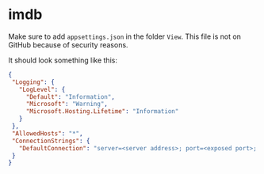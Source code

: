 # imdb
 
Make sure to add `appsettings.json` in the folder `View`. This file is not on GitHub because of security reasons.

It should look something like this:
```json
{
 "Logging": {
   "LogLevel": {
     "Default": "Information",
     "Microsoft": "Warning",
     "Microsoft.Hosting.Lifetime": "Information"
   }
 },
 "AllowedHosts": "*",
 "ConnectionStrings": {
   "DefaultConnection": "server=<server address>; port=<exposed port>; database=<databbase>; user=<user>; password=<password>; Persist Security Info=False; Connect Timeout=300"
 }
}
```
